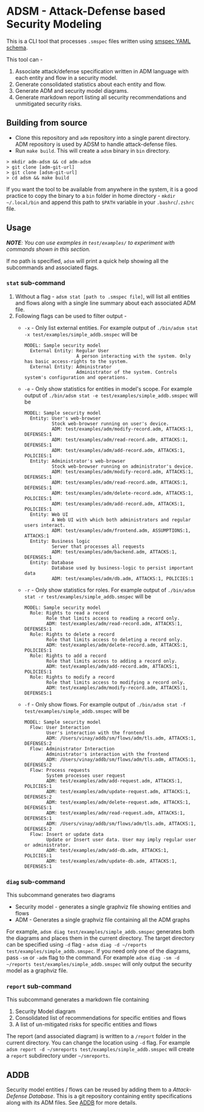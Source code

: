 # ADSM - Attack-Defense based Security Modeling

This is a CLI tool that processes `.smspec` files written using [smspec YAML schema](smspec.md).

This tool can -

1. Associate attack/defense specification written in ADM language with each entity and flow in a security model.
1. Generate consolidated statistics about each entity and flow.
1. Generate ADM and security model diagrams.
1. Generate markdown report listing all security recommendations and unmitigated security risks.

## Building from source

* Clone this repository and `adm` repository into a single parent directory. ADM repository is used by ADSM to handle attack-defense files.
* Run `make build`. This will create a `adsm` binary in `bin` directory.

```shell
> mkdir adm-adsm && cd adm-adsm
> git clone [adm-git-url]
> git clone [adsm-git-url]
> cd adsm && make build
```

If you want the tool to be available from anywhere in the system, it is a good practice to copy the binary to a `bin` folder in home directory - `mkdir ~/.local/bin` and append this path to `$PATH` variable in your `.bashrc`/`.zshrc` file.

## Usage

***NOTE**: You can use examples in `test/examples/` to experiment with commands shown in this section.*

If no path is specified, `adsm` will print a quick help showing all the subcommands and associated flags.

### `stat` sub-command

1. Without a flag - `adsm stat [path to .smspec file]`, will list all entities and flows along with a single line summary about each associated ADM file.
1. Following flags can be used to filter output -
    * `-x` - Only list external entities. For example output of `./bin/adsm stat -x test/examples/simple_addb.smspec` will be

      ```text
      MODEL: Sample security model
        External Entity: Regular User
                         A person interacting with the system. Only has basic access-rights to the system.
        External Entity: Administrator
                         Administrator of the system. Controls system's configuration and operations.
      ```

    * `-e` - Only show statistics for entities in model's scope. For example output of `./bin/adsm stat -e test/examples/simple_addb.smspec` will be

      ```text
      MODEL: Sample security model
        Entity: User's web-browser
                Stock web-browser running on user's device.
                ADM: test/examples/adm/modify-record.adm, ATTACKS:1, DEFENSES:1
                ADM: test/examples/adm/read-record.adm, ATTACKS:1, DEFENSES:1
                ADM: test/examples/adm/add-record.adm, ATTACKS:1, POLICIES:1
        Entity: Administrator's web-browser
                Stock web-browser running on administrator's device.
                ADM: test/examples/adm/modify-record.adm, ATTACKS:1, DEFENSES:1
                ADM: test/examples/adm/read-record.adm, ATTACKS:1, DEFENSES:1
                ADM: test/examples/adm/delete-record.adm, ATTACKS:1, POLICIES:1
                ADM: test/examples/adm/add-record.adm, ATTACKS:1, POLICIES:1
        Entity: Web UI
                A Web UI with which both administrators and regular users interact.
                ADM: test/examples/adm/frontend.adm, ASSUMPTIONS:1, ATTACKS:1
        Entity: Business logic
                Server that processes all requests
                ADM: test/examples/adm/backend.adm, ATTACKS:1, DEFENSES:1
        Entity: Database
                Database used by business-logic to persist important data
                ADM: test/examples/adm/db.adm, ATTACKS:1, POLICIES:1
      ```

    * `-r` - Only show statistics for roles. For example output of `./bin/adsm stat -r test/examples/simple_addb.smspec` will be

      ```text
      MODEL: Sample security model
        Role: Rights to read a record
              Role that limits access to reading a record only.
              ADM: test/examples/adm/read-record.adm, ATTACKS:1, DEFENSES:1
        Role: Rights to delete a record
              Role that limits access to deleting a record only.
              ADM: test/examples/adm/delete-record.adm, ATTACKS:1, POLICIES:1
        Role: Rights to add a record
              Role that limits access to adding a record only.
              ADM: test/examples/adm/add-record.adm, ATTACKS:1, POLICIES:1
        Role: Rights to modify a record
              Role that limits access to modifying a record only.
              ADM: test/examples/adm/modify-record.adm, ATTACKS:1, DEFENSES:1
      ```

    * `-f` - Only show flows. For example output of `./bin/adsm stat -f test/examples/simple_addb.smspec` will be

      ```text
      MODEL: Sample security model
        Flow: User Interaction
              User's interaction with the frontend
              ADM: /Users/vinay/addb/sm/flows/adm/tls.adm, ATTACKS:1, DEFENSES:2
        Flow: Administrator Interaction
              Administrator's interaction with the frontend
              ADM: /Users/vinay/addb/sm/flows/adm/tls.adm, ATTACKS:1, DEFENSES:2
        Flow: Process requests
              System processes user request
              ADM: test/examples/adm/add-request.adm, ATTACKS:1, POLICIES:1
              ADM: test/examples/adm/update-request.adm, ATTACKS:1, DEFENSES:2
              ADM: test/examples/adm/delete-request.adm, ATTACKS:1, DEFENSES:1
              ADM: test/examples/adm/read-request.adm, ATTACKS:1, DEFENSES:1
              ADM: /Users/vinay/addb/sm/flows/adm/tls.adm, ATTACKS:1, DEFENSES:2
        Flow: Insert or update data
              Update or Insert user data. User may imply regular user or administrator.
              ADM: test/examples/adm/add-db.adm, ATTACKS:1, POLICIES:1
              ADM: test/examples/adm/update-db.adm, ATTACKS:1, DEFENSES:1
      ```

### `diag` sub-command

This subcommand generates two diagrams

* Security model - generates a single graphviz file showing entities and flows
* ADM - Generates a single graphviz file containing all the ADM graphs

For example, `adsm diag test/examples/simple_addb.smspec` generates both the diagrams and places them in the current directory. The target directory can be specified using `-d` flag - `adsm diag -d ~/reports test/examples/simple_addb.smspec`.
If you need only one of the diagrams, pass `-sm` or `-adm` flag to the command. For example `adsm diag -sm -d ~/reports test/examples/simple_addb.smspec` will only output the security model as a graphviz file.

### `report` sub-command

This subcommand generates a markdown file containing

1. Security Model diagram
1. Consolidated list of recommendations for specific entities and flows
1. A list of un-mitigated risks for specific entities and flows

The report (and associated diagram) is written to a `/report` folder in the current directory. You can change the location using `-d` flag. For example `adsm report -d ~/smreports test/examples/simple_addb.smspec` will create a `report` subdirectory under `~/smreports`.

## ADDB

Security model entities / flows can be reused by adding them to a *Attack-Defense Database*. This is a git repository containing entity specifications along with its ADM files. See [ADDB](ADDB.md) for more details.
